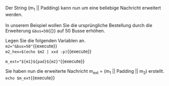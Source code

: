Der String (m<sub>1</sub> || Padding) kann nun um eine beliebige Nachricht erweitert werden.<br>
<br>
In unserem Beispiel wollen Sie die ursprüngliche Bestellung durch die Erweiterung `&bus=50`{{}} auf 50 Busse erhöhen.<br>

Legen Sie die folgenden Variablen an.<br>
`m2="&bus=50"`{{execute}}<br>
`m2_hex=$(echo $m2 | xxd -p)`{{execute}}<br>

`m_ext="${m1}${pad}${m2}"`{{execute}}<br>

Sie haben nun die erweiterte Nachricht m<sub>ext</sub> = (m<sub>1</sub> || Padding || m<sub>2</sub>) erstellt.<br>
`echo $m_ext`{{execute}}